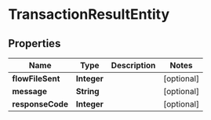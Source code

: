 # TransactionResultEntity

## Properties
Name | Type | Description | Notes
------------ | ------------- | ------------- | -------------
**flowFileSent** | **Integer** |  |  [optional]
**message** | **String** |  |  [optional]
**responseCode** | **Integer** |  |  [optional]

